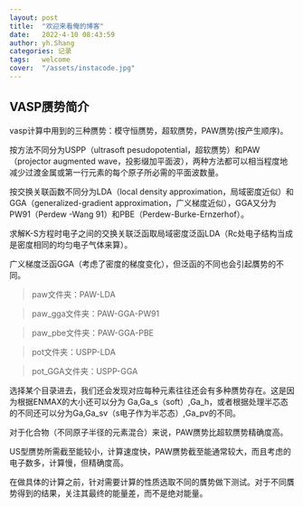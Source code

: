 ```yaml
---
layout: post
title:  "欢迎来看俺的博客"
date:   2022-4-10 08:43:59
author: yh.Shang
categories: 记录
tags:	welcome
cover:  "/assets/instacode.jpg"
---
```


##  VASP赝势简介


vasp计算中用到的三种赝势：模守恒赝势，超软赝势，PAW赝势(按产生顺序)。

按方法不同分为USPP（ultrasoft pesudopotential，超软赝势）和PAW（projector augmented wave，投影缀加平面波），两种方法都可以相当程度地减少过渡金属或第一行元素的每个原子所必需的平面波数量。

按交换关联函数不同分为LDA（local density approximation，局域密度近似）和GGA（generalized-gradient approximation，广义梯度近似），GGA又分为PW91（Perdew -Wang 91）和PBE（Perdew-Burke-Ernzerhof）。

求解K-S方程时电子之间的交换关联泛函取局域密度泛函LDA（Rc处电子结构当成是密度相同的均匀电子气体来算）。

广义梯度泛函GGA（考虑了密度的梯度变化），但泛函的不同也会引起贋势的不同。

>paw文件夹：PAW-LDA

>paw_gga文件夹：PAW-GGA-PW91

>paw_pbe文件夹：PAW-GGA-PBE

>pot文件夹：USPP-LDA

>pot_GGA文件夹：USPP-GGA

选择某个目录进去，我们还会发现对应每种元素往往还会有多种赝势存在。这是因为根据ENMAX的大小还可以分为 Ga,Ga_s（soft）,Ga_h，或者根据处理半芯态的不同还可以分为Ga,Ga_sv（s电子作为半芯态）,Ga_pv的不同。

对于化合物（不同原子半径的元素混合）来说，PAW赝势比超软赝势精确度高。

US型赝势所需截至能较小，计算速度快，PAW赝势截至能通常较大，而且考虑的电子数多，计算慢，但精确度高。

在做具体的计算之前，针对需要计算的性质选取不同的贋势做下测试。对于不同贋势得到的结果，关注其最终的能量差，而不是绝对能量。

